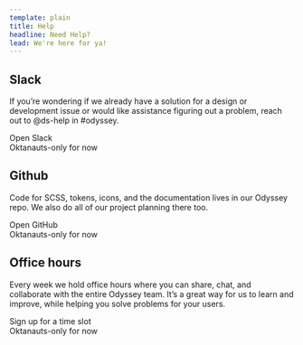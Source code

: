 ```yaml
---
template: plain
title: Help
headline: Need Help?
lead: We're here for ya!
---
```


<section class="overview__help">

<Description>

<figure
  aria-hidden="true"
  class="help-icon"
  v-html="require(`!html-loader!../vuepress-theme-odyssey/public/images/icon-slack.svg`)"
></figure>

## Slack

If you’re wondering if we already have a solution for a design or development issue or would like assistance figuring out a problem, reach out to @ds-help in #odyssey.

<div class="has-ods-tooltip">
  <a :href="$site.themeConfig.links.slack" target="_blank">Open Slack</a>
  <aside id="slack-channel" class="ods-tooltip is-ods-tooltip-top" role="tooltip">
    Oktanauts-only for now
  </aside>
</div>

</Description>

<Description>

<figure
  aria-hidden="true"
  class="help-icon"
  v-html="require(`!html-loader!../vuepress-theme-odyssey/public/images/icon-github.svg`)"
></figure>

## Github

Code for SCSS, tokens, icons, and the documentation lives in our Odyssey repo. We also do all of our project planning there too.

<div class="has-ods-tooltip">
  <a :href="$site.themeConfig.links.github" target="_blank">Open GitHub</a>
  <aside id="slack-channel" class="ods-tooltip is-ods-tooltip-top" role="tooltip">
    Oktanauts-only for now
  </aside>
</div>

</Description>

<Description>

## Office hours

Every week we hold office hours where you can share, chat, and collaborate with the entire Odyssey team. It’s a great way for us to learn and improve, while helping you solve problems for your users.

<div class="has-ods-tooltip">
  <a :href="$site.themeConfig.links.officeHours" target="_blank">Sign up for a time slot</a>
  <aside id="slack-channel" class="ods-tooltip is-ods-tooltip-top" role="tooltip">
    Oktanauts-only for now
  </aside>
</div>

</Description>

</section>
